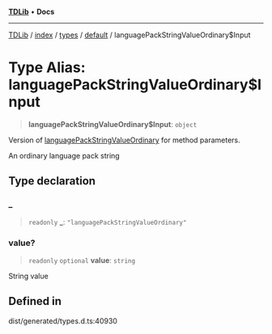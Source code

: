 [**TDLib**](../../../../../../README.md) • **Docs**

***

[TDLib](../../../../../../modules.md) / [index](../../../../../README.md) / [types](../../../README.md) / [default](../README.md) / languagePackStringValueOrdinary$Input

# Type Alias: languagePackStringValueOrdinary$Input

> **languagePackStringValueOrdinary$Input**: `object`

Version of [languagePackStringValueOrdinary](languagePackStringValueOrdinary.md) for method parameters.

An ordinary language pack string

## Type declaration

### \_

> `readonly` **\_**: `"languagePackStringValueOrdinary"`

### value?

> `readonly` `optional` **value**: `string`

String value

## Defined in

dist/generated/types.d.ts:40930
